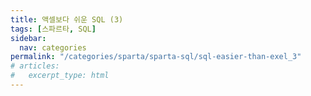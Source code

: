 ```yaml
---
title: 액셀보다 쉬운 SQL (3)
tags: [스파르타, SQL]
sidebar:
  nav: categories
permalink: "/categories/sparta/sparta-sql/sql-easier-than-exel_3"
# articles:
#   excerpt_type: html
---
```

